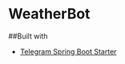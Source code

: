 # WeatherBot

##Built with
* [Telegram Spring Boot Starter](https://github.com/xabgesagtx/telegram-spring-boot-starter)